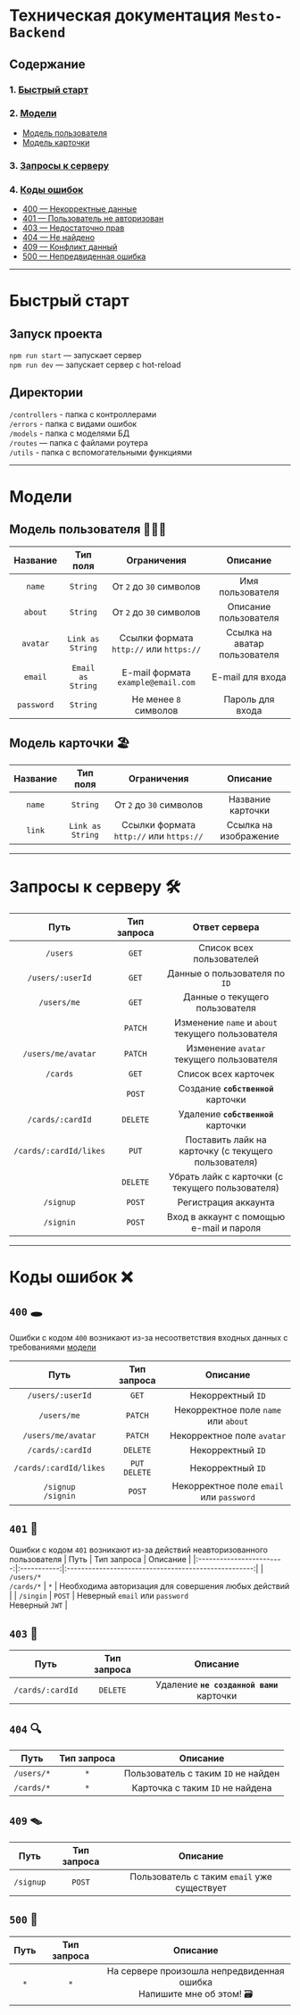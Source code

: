 # Техническая документация `Mesto-Backend`

## Содержание
[](#директории)
### 1. [Быстрый старт](#быстрый-старт)
### 2. [Модели](#модели)
- [Модель пользователя](#модель-пользователя-️🙋🏻‍♂️)
- [Модель карточки](#модель-карточки-🏖)
### 3. [Запросы к серверу](#запросы-к-серверу-🛠)
### 4. [Коды ошибок](#коды-ошибок-❌) 
- [400 — Некорректные данные](#400-🕳)
- [401 — Пользователь не авторизован](#401-🔑)
- [403 — Недостаточно прав](#403-🔐)
- [404 — Не найдено](#404-🔍)
- [409 — Конфликт данный](#409-🪤)
- [500 — Непредвиденная ошибка](#500-🎁)

---

# Быстрый старт

## Запуск проекта

`npm run start` — запускает сервер   
`npm run dev` — запускает сервер с hot-reload

## Директории

`/controllers` - папка с контроллерами  
`/errors` - папка с видами ошибок  
`/models` - папка с моделями БД  
`/routes` — папка с файлами роутера  
`/utils` - папка с вспомогательными функциями  

---

# Модели
## Модель пользователя 🙋🏻‍♂️

|  Название  |     Тип поля      |               Ограничения               |           Описание            |
|:----------:|:-----------------:|:---------------------------------------:|:-----------------------------:|
|   `name`   |     `String`      |         От `2` до `30` символов         |       Имя пользователя        |
|  `about`   |     `String`      |         От `2` до `30` символов         |    Описание  пользователя     |
|  `avatar`  | `Link as String`  | Ссылки формата `http://` или `https://` | Ссылка на аватар пользователя |
|  `email`   | `Email as String` |   E-mail формата `example@email.com`    |       E-mail для входа        |
| `password` |     `String`      |          Не менее `8` символов          |       Пароль для входа        |


## Модель карточки 🏖
| Название |     Тип поля     |               Ограничения               |       Описание        |
|:--------:|:----------------:|:---------------------------------------:|:---------------------:|
|  `name`  |     `String`     |         От `2` до `30` символов         |   Название карточки   |
|  `link`  | `Link as String` | Ссылки формата `http://` или `https://` | Ссылка на изображение |


---

# Запросы к серверу 🛠
|          Путь          | Тип запроса |                    Ответ сервера                     |
|:----------------------:|:-----------:|:----------------------------------------------------:|
|        `/users`        |    `GET`    |              Список всех пользователей               |
|    `/users/:userId`    |    `GET`    |            Данные о пользователя по `ID`             |
|      `/users/me`       |    `GET`    |            Данные о текущего пользователя            |
|                        |   `PATCH`   |   Изменение `name` и `about` текущего пользователя   |
|   `/users/me/avatar`   |   `PATCH`   |       Изменение `avatar` текущего пользователя       |
|        `/cards`        |    `GET`    |                 Список всех карточек                 |
|                        |   `POST`    |        Создание   **`собственной`** карточки         |
|    `/cards/:cardId`    |  `DELETE`   |         Удаление **`собственной`** карточки          |
| `/cards/:cardId/likes` |    `PUT`    | Поставить лайк на карточку (с текущего пользователя) |
|                        |  `DELETE`   |  Убрать лайк с карточки   (с текущего пользователя)  |
|       `/signup`        |   `POST`    |                 Регистрация аккаунта                 |
|       `/signin`        |   `POST`    |       Вход в аккаунт с помощью e-mail и пароля       |
  

---
  
# Коды ошибок ❌
## `400` 🕳
Ошибки с кодом `400` возникают из-за несоответствия входных данных с требованиями [модели](#модели)

|          Путь          |    Тип запроса    |                 Описание                 |
|:----------------------:|:-----------------:|:----------------------------------------:|
|    `/users/:userId`    |       `GET`       |            Некорректный `ID`             |
|      `/users/me`       |      `PATCH`      |   Некорректное поле `name` или `about`   |
|   `/users/me/avatar`   |      `PATCH`      |        Некорректное поле `avatar`        |
|    `/cards/:cardId`    |     `DELETE`      |            Некорректный `ID`             |
| `/cards/:cardId/likes` | `PUT`<br>`DELETE` |            Некорректный `ID`             |
| `/signup`<br>`/signin` |      `POST`       | Некорректное поле `email` или `password` |

## `401` 🔑
Ошибки с кодом `401` возникают из-за действий неавторизованного пользователя
|           Путь           | Тип запроса |                       Описание                       |
|:------------------------:|:-----------:|:----------------------------------------------------:|
| `/users/*`<br>`/cards/*` |     `*`     | Необходима авторизация для совершения любых действий |
|        `/singin`         |   `POST`    |  Неверный `email` или `password`<br>Неверный `JWT`   |

## `403` 🔐
|       Путь       | Тип запроса |                 Описание                  |
|:----------------:|:-----------:|:-----------------------------------------:|
| `/cards/:cardId` |  `DELETE`   | Удаление **`не созданной вами`** карточки |


## `404` 🔍
|    Путь    | Тип запроса |              Описание               |
|:----------:|:-----------:|:-----------------------------------:|
| `/users/*` |     `*`     | Пользователь с таким `ID` не найден |
| `/cards/*` |     `*`     |  Карточка с таким `ID` не найдена   |

## `409` 🪤
|   Путь    | Тип запроса |                  Описание                   |
|:---------:|:-----------:|:-------------------------------------------:|
| `/signup` |   `POST`    | Пользователь с таким `email` уже существует |


## `500` 🎁
| Путь | Тип запроса |                                Описание                                |
|:----:|:-----------:|:----------------------------------------------------------------------:|
| `*`  |     `*`     | На сервере произошла непредвиденная ошибка<br>Напишите мне об этом! 🗃 |
